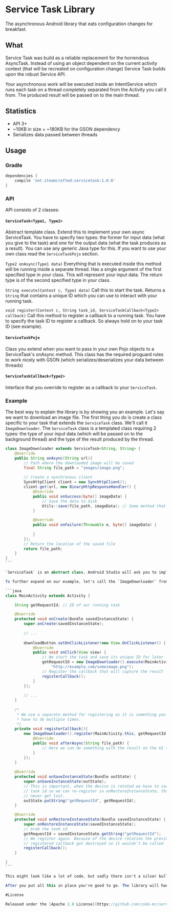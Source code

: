 # Service Task Library

The asynchronous Android library that eats configuration changes for breakfast.

## What

Service Task was build as a reliable replacement for the horrendous AsyncTask. Instead of using an object dependent on the current activity context (that will be recreated on configuration change) Service Task builds upon the robust Service API.

Your asynchronous work will be executed inside an IntentService which runs each task on a thread completely separated from the Activity you call it from. The produced result will be passed on to the main thread.

## Statistics

 * API 3+
 * ~10KB in size + ~180KB for the GSON dependency
 * Serializes data passed between threads

## Usage

### Gradle

```groovy
dependencies {
    compile 'net.steamcrafted:servicetask:1.0.0'
}
```

### API

API consists of 2 classes:

#### `ServiceTask<Type1, Type2>`

Abstract template class. Extend this to implement your own async ServiceTask. You have to specify two types: the former for input data (what you give to the task) and one for the output data (what the task produces as a result). You can use any generic Java type for this. If you want to use your own class read the `ServiceTaskPojo` section.

`Type2 onAsync(Type1 data)` Everything that is executed inside this method will be running inside a separate thread. Has a single argument of the first specified type in your class. This will represent your input data. The return type is of the second specified type in your class.

`String execute(Context c, Type1 data)` Call this to start the task. Returns a `String` that contains a unique ID which you can use to interact with your running task.

`void register(Context c, String task_id, ServiceTaskCallback<Type2> callback)` Call this method to register a callback to a running task. You have to specify the task ID to register a callback. So always hold on to your task ID (see example).

#### `ServiceTaskPojo`

Class you extend when you want to pass in your own Pojo objects to a ServiceTask's onAsync method. This class has the required proguard rules to work nicely with GSON (which serializes/deserializes your data between threads)

#### `ServiceTaskCallback<Type2>`

Interface that you override to register as a callback to your `ServiceTask`.

### Example

The best way to explain the library is by showing you an example. Let's say we want to download an image file. The first thing you do is create a class specific to your task that extends the `ServiceTask` class. We'll call it `ImageDownloader`. The `ServiceTask` class is a templated class requiring 2 types: the type of your input data (which will be passed on to the background thread) and the type of the result produced by the thread.

````java
class ImageDownloader extends ServiceTask<String, String> {
    @Override
    public String onAsync(String url){
        // Path where the downloaded image will be saved
        final String file_path = "images/image.png";
        
        // Create a synchronous client
        SyncHttpClient client = new SyncHttpClient();
        client.get(url, new BinaryHttpResponseHandler() {
            @Override
            public void onSuccess(byte[] imageData) {
                // Save the data to disk
                Utils::save(file_path, imageData); // Some method that writes to disk
            }

            @Override
            public void onFailure(Throwable e, byte[] imageData) {
                
            }
        });
        // Return the location of the saved file
        return file_path;
    }
}
```

`ServiceTask` is an abstract class, Android Studio will ask you to implement the `onAsync` method. Everything inside this method will be executed inside a background thread.

To further expand on our example, let's call the `ImageDownloader` from an `Activity`:

```java
class MainActivity extends Activity {

    String getRequestId; // ID of our running task

    @Override
    protected void onCreate(Bundle savedInstanceState) {
        super.onCreate(savedInstanceState);
        
        // ...
        
        downloadButton.setOnClickListener(new View.OnClickListener() {
            @Override
            public void onClick(View view) {
                // We start the task and save its unique ID for later
                getRequestId = new ImageDownloader().execute(MainActivity.this,
                    "http://example.com/someimage.png");
                // Register the callback that will capture the result
                registerCallback();
            }
        });
        
        // ...
    }
    
    /*
     * We use a separate method for registering as it is something you'll
     * have to do multiple times.
     */
    private void registerCallback(){
        new ImageDownloader().register(MainActivity.this, getRequestId, new ServiceTask.ServiceTaskCallback<String>() {
            @Override
            public void afterAsync(String file_path) {
                // Here we can do something with the result on the UI thread
            }
        });
    }
    
    @Override
    protected void onSaveInstanceState(Bundle outState) {
        super.onSaveInstanceState(outState);
        // This is important, when the device is rotated we have to save the current
        // task id so we can re-register in onRestoreInstanceState, that way results
        // never get lost.
        outState.putString("getRequestId", getRequestId);
    }

    @Override
    protected void onRestoreInstanceState(Bundle savedInstanceState) {
        super.onRestoreInstanceState(savedInstanceState);
        // Grab the task id
        getRequestId = savedInstanceState.getString("getRequestId");
        // We register again. Because of the device rotation the previously
        // registered callback got destroyed so it wouldn't be called
        registerCallback();
    }

}
```

This might look like a lot of code, but sadly there isn't a silver bullet for retaining a value on configuration change. At least this time you only have to retain a string and not a complete object. Or worse: completely restart the request.

After you put all this in place you're good to go. The library will handle everything else for you.

#License

Released under the [Apache 2.0 License](https://github.com/code-mc/servicetask/blob/master/license.md)